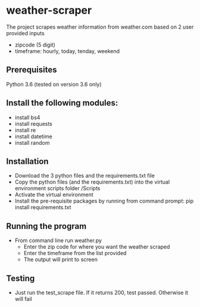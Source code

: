 # weather-scraper
The project scrapes weather information from weather.com based on 2 user provided inputs
  - zipcode (5 digit)
  - timeframe: hourly, today, tenday, weekend

## Prerequisites
Python 3.6 (tested on version 3.6 only)

 ## Install the following modules:
 - install bs4
 - install requests
 - install re
 - install datetime
 - install random

## Installation
 - Download the 3 python files and the requirements.txt file
 - Copy the python files (and the requirements.txt) into the virtual environment scripts folder /Scripts
 - Activate the virtual environment
 - Install the pre-requisite packages by running from command prompt: pip install requirements.txt
## Running the program
- From command line run weather.py
  - Enter the zip code for where you want the weather scraped
  - Enter the timeframe from the list provided
  - The output will print to screen
## Testing
- Just run the test_scrape file. If it returns 200, test passed. Otherwise it will fail
  


